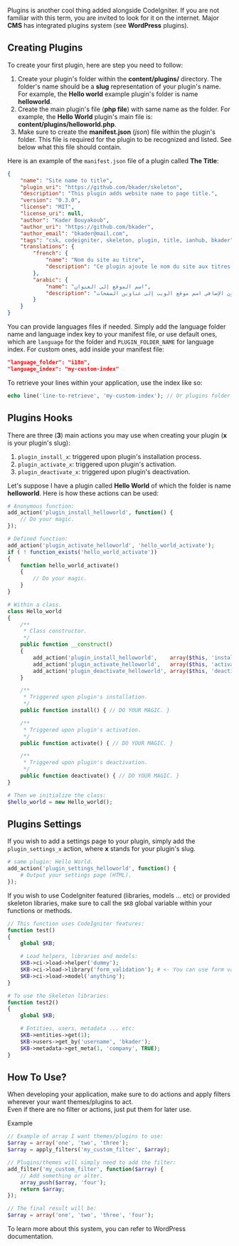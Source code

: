Plugins is another cool thing added alongside CodeIgniter. If you are not familiar with this term, you are invited to look for it on the internet. Major **CMS** has integrated plugins system (see **WordPress** plugins).  

## Creating Plugins

To create your first plugin, here are step you need to follow:

1. Create your plugin's folder within the **content/plugins/** directory. The folder's name should be a **slug** representation of your plugin's name. For example, the **Hello world** example plugin's folder is name **helloworld**.
2. Create the main plugin's file (**php file**) with same name as the folder. For example, the **Hello World** plugin's main file is: **content/plugins/helloworld.php**.
3. Make sure to create the **manifest.json** (*json*) file within the plugin's folder. This file is required for the plugin to be recognized and listed. See below what this file should contain.

Here is an example of the `manifest.json` file of a plugin called **The Title**:

```json
{
    "name": "Site name to title",
    "plugin_uri": "https://github.com/bkader/skeleton",
    "description": "This plugin adds website name to page title.",
    "version": "0.3.0",
    "license": "MIT",
    "license_uri": null,
    "author": "Kader Bouyakoub",
    "author_uri": "https://github.com/bkader",
    "author_email": "bkader@mail.com",
    "tags": "csk, codeigniter, skeleton, plugin, title, ianhub, bkader",
    "translations": {
        "french": {
            "name": "Nom du site au titre",
            "description": "Ce plugin ajoute le nom du site aux titres des pages."
        },
        "arabic": {
            "name": "اسم الموقع إلى العنوان",
            "description": "يضيف هذا المكون الإضافي اسم موقع الويب إلى عناوين الصفحات."
        }
    }
}
```

You can provide languages files if needed. Simply add the language folder name and language index key to your manifest file, or use default ones, which are `language` for the folder and `PLUGIN_FOLDER_NAME` for language index. For custom ones, add inside your manifest file:

```json
"language_folder": "i18n",
"language_index": "my-custom-index"
```

To retrieve your lines within your application, use the index like so:

```php
echo line('line-to-retrieve', 'my-custom-index'); // Or plugins folder name as default.
```

## Plugins Hooks

There are three (**3**) main actions you may use when creating your plugin (**x** is your plugin's slug):

1. `plugin_install_x`: triggered upon plugin's installation process.
2. `plugin_activate_x`: triggered upon plugin's activation.
3. `plugin_deactivate_x`: triggered upon plugin's deactivation.

Let's suppose I have a plugin called **Hello World** of which the folder is name **helloworld**. Here is how these actions can be used:

```php
# Anonymous function:
add_action('plugin_install_helloworld', function() {
    // Do your magic.
});

# Defined function:
add_action('plugin_activate_helloworld', 'hello_world_activate');
if ( ! function_exists('hello_world_activate'))
{
    function hello_world_activate()
    {
        // Do your magic.
    }
}

# Within a class.
class Hello_world
{
    /**
     * Class constructor.
     */
    public function __construct()
    {
        add_action('plugin_install_helloworld',    array($this, 'install'));
        add_action('plugin_activate_helloworld',   array($this, 'activate'));
        add_action('plugin_deactivate_helloworld', array($this, 'deactivate'));
    }

    /**
     * Triggered upon plugin's installation.
     */
    public function install() { // DO YOUR MAGIC. }

    /**
     * Triggered upon plugin's activation.
     */
    public function activate() { // DO YOUR MAGIC. }

    /**
     * Triggered upon plugin's deactivation.
     */
    public function deactivate() { // DO YOUR MAGIC. }
}

# Then we initialize the class:
$hello_world = new Hello_world();
```

## Plugins Settings

If you wish to add a settings page to your plugin, simply add the `plugin_settings_x` action, where **x** stands for your plugin's slug.  

```php
# same plugin: Hello World.
add_action('plugin_settings_helloworld', function() {
    # Output your settings page (HTML).
});
```

If you wish to use CodeIgniter featured (libraries, models ... etc) or provided skeleton libraries, make sure to call the `$KB` global variable within your functions or methods.

```php
// This function uses CodeIgniter features:
function test()
{
    global $KB;

    # Load helpers, libraries and models:
    $KB->ci->load->helper('dummy');
    $KB->ci->load->library('form_validation'); # <- You can use form validation ;)
    $KB->ci->load->model('anything');
}

# To use the Skeleton libraries:
function test2()
{
    global $KB;

    # Entities, users, metadata ... etc:
    $KB->entities->get(1);
    $KB->users->get_by('username', 'bkader');
    $KB->metadata->get_meta(1, 'company', TRUE);
}
```

## How To Use?

When developing your application, make sure to do actions and apply filters wherever your want themes/plugins to act.  
Even if there are no filter or actions, just put them for later use.

Example

```php
// Example of array I want themes/plugins to use:
$array = array('one', 'two', 'three');
$array = apply_filters('my_custom_filter', $array);

// Plugins/themes will simply need to add the filter:
add_filter('my_custom_filter', function($array) {
    // Add something or alter.
    array_push($array, 'four');
    return $array;
});

// The final result will be:
$array = array('one', 'two', 'three', 'four');
```

To learn more about this system, you can refer to WordPress documentation.
